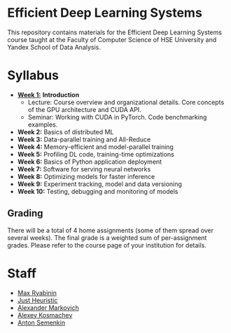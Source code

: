 # Efficient Deep Learning Systems
This repository contains materials for the Efficient Deep Learning Systems course taught at the Faculty of Computer Science of HSE University and Yandex School of Data Analysis.

# Syllabus
- [__Week 1:__](./week01_intro) __Introduction__
  - Lecture: Course overview and organizational details. Core concepts of the GPU architecture and CUDA API.
  - Seminar: Working with CUDA in PyTorch. Code benchmarking examples.
- __Week 2:__ Basics of distributed ML
- __Week 3:__ Data-parallel training and All-Reduce
- __Week 4:__ Memory-efficient and model-parallel training
- __Week 5:__ Profiling DL code, training-time optimizations
- __Week 6:__ Basics of Python application deployment
- __Week 7:__ Software for serving neural networks
- __Week 8:__ Optimizing models for faster inference
- __Week 9:__ Experiment tracking, model and data versioning
- __Week 10:__ Testing, debugging and monitoring of models

## Grading
There will be a total of 4 home assignments (some of them spread over several weeks). 
The final grade is a weighted sum of per-assignment grades. 
Please refer to the course page of your institution for details.

# Staff
- [Max Ryabinin](https://github.com/mryab)
- [Just Heuristic](https://github.com/justheuristic)
- [Alexander Markovich](https://github.com/markovka17)
- [Alexey Kosmachev](https://github.com/ADKosm)
- [Anton Semenkin](https://github.com/topshik/)
